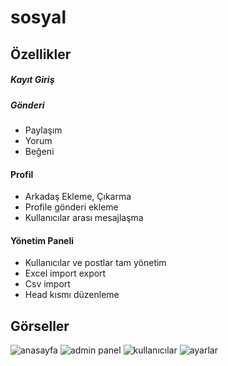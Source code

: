 
# sosyal
## Özellikler
##### Kayıt Giriş
##### Gönderi
  - Paylaşım 
  - Yorum 
  - Beğeni
#### Profil
  - Arkadaş Ekleme, Çıkarma 
  - Profile gönderi ekleme 
  - Kullanıcılar arası mesajlaşma
  
#### Yönetim Paneli
- Kullanıcılar ve postlar tam yönetim
- Excel import export
- Csv import
- Head kısmı düzenleme
## Görseller
![anasayfa](https://user-images.githubusercontent.com/44576733/113487512-69a99680-946d-11eb-9761-23fc577f2e8f.jpg)
![admin panel](https://user-images.githubusercontent.com/44576733/113487513-6adac380-946d-11eb-9755-a6e4b6c900e9.jpg)
![kullanıcılar](https://user-images.githubusercontent.com/44576733/113487514-6b735a00-946d-11eb-8bab-9ed7988a1cd6.jpg)
![ayarlar](https://user-images.githubusercontent.com/44576733/113487515-6b735a00-946d-11eb-94c2-ce5d62f16135.jpg)

